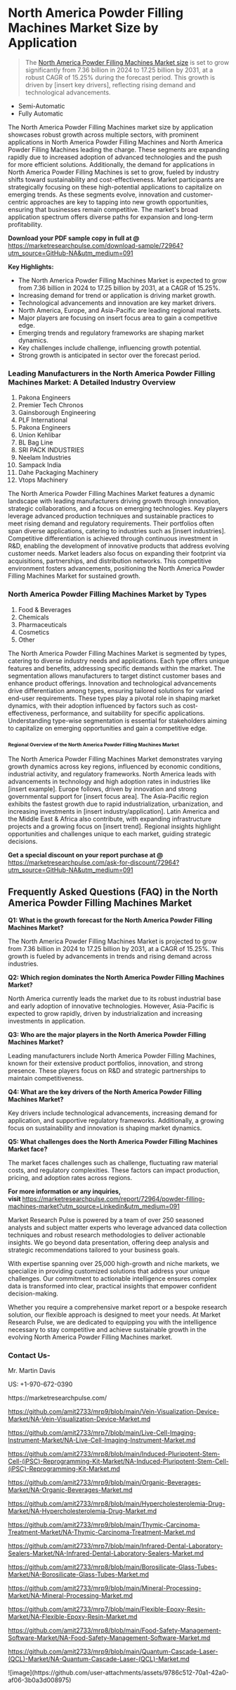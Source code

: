 <h1>North America Powder Filling Machines Market&nbsp;Size by Application</h1><blockquote><p>The <a href="https://marketresearchpulse.com/download-sample/72964?utm_source=GitHub-NA&amp;utm_medium=091">North America Powder Filling Machines Market size</a> is set to grow significantly from 7.36 billion in 2024 to 17.25 billion by 2031, at a robust CAGR of 15.25% during the forecast period. This growth is driven by [insert key drivers], reflecting rising demand and technological advancements.</p></blockquote><ul><li>Semi-Automatic<li> Fully Automatic</li></ul><p>The North America Powder Filling Machines market size by application showcases robust growth across multiple sectors, with prominent applications in North America Powder Filling Machines and North America Powder Filling Machines leading the charge. These segments are expanding rapidly due to increased adoption of advanced technologies and the push for more efficient solutions. Additionally, the demand for applications in North America Powder Filling Machines is set to grow, fueled by industry shifts toward sustainability and cost-effectiveness. Market participants are strategically focusing on these high-potential applications to capitalize on emerging trends. As these segments evolve, innovation and customer-centric approaches are key to tapping into new growth opportunities, ensuring that businesses remain competitive. The market's broad application spectrum offers diverse paths for expansion and long-term profitability.</p><p><strong>Download your PDF sample copy in full at @ </strong><a href="https://marketresearchpulse.com/download-sample/72964?utm_source=GitHub-NA&amp;utm_medium=091">https://marketresearchpulse.com/download-sample/72964?utm_source=GitHub-NA&amp;utm_medium=091</a></p><p><strong>Key Highlights: </strong></p><ul><li>The North America Powder Filling Machines Market is expected to grow from 7.36 billion in 2024 to 17.25 billion by 2031, at a CAGR of 15.25%.</li><li>Increasing demand for trend or application is driving market growth.</li><li>Technological advancements and innovation are key market drivers.</li><li>North America, Europe, and Asia-Pacific are leading regional markets.</li><li>Major players are focusing on insert focus area to gain a competitive edge.</li><li>Emerging trends and regulatory frameworks are shaping market dynamics.</li><li>Key challenges include challenge, influencing growth potential.</li><li>Strong growth is anticipated in sector over the forecast period.</li></ul><h3>Leading Manufacturers in the North America Powder Filling Machines Market: A Detailed Industry Overview</h3><ol><li>Pakona Engineers</li><li>Premier Tech Chronos</li><li>Gainsborough Engineering</li><li>PLF International</li><li>Pakona Engineers</li><li>Union Kehlibar</li><li>BL Bag Line</li><li>SRI PACK INDUSTRIES</li><li>Neelam Industries</li><li>Sampack India</li><li>Dahe Packaging Machinery</li><li>Vtops Machinery</li></ol><div class="flex max-w-full flex-col flex-grow"><div class="min-h-8 text-message flex w-full flex-col items-end gap-2 whitespace-normal break-words [.text-message+&amp;]:mt-5" dir="auto" data-message-author-role="assistant" data-message-id="fd8432e4-4910-450d-b182-61b7bfb0a01f" data-message-model-slug="gpt-4o"><div class="flex w-full flex-col gap-1 empty:hidden first:pt-[3px]"><div class="markdown prose w-full break-words dark:prose-invert light"><p>The North America Powder Filling Machines Market features a dynamic landscape with leading manufacturers driving growth through innovation, strategic collaborations, and a focus on emerging technologies. Key players leverage advanced production techniques and sustainable practices to meet rising demand and regulatory requirements. Their portfolios often span diverse applications, catering to industries such as [insert industries]. Competitive differentiation is achieved through continuous investment in R&amp;D, enabling the development of innovative products that address evolving customer needs. Market leaders also focus on expanding their footprint via acquisitions, partnerships, and distribution networks. This competitive environment fosters advancements, positioning the North America Powder Filling Machines Market for sustained growth.</p></div></div></div></div><h3>North America Powder Filling Machines Market by Types</h3><ol><li>Food & Beverages<li> Chemicals<li> Pharmaceuticals<li> Cosmetics<li> Other</li></ol><div class="flex max-w-full flex-col flex-grow"><div class="min-h-8 text-message flex w-full flex-col items-end gap-2 whitespace-normal break-words [.text-message+&amp;]:mt-5" dir="auto" data-message-author-role="assistant" data-message-id="084470be-0bb7-4664-bddf-5156b4f41249" data-message-model-slug="gpt-4o-mini"><div class="flex w-full flex-col gap-1 empty:hidden first:pt-[3px]"><div class="markdown prose w-full break-words dark:prose-invert light"><p>The North America Powder Filling Machines Market is segmented by types, catering to diverse industry needs and applications. Each type offers unique features and benefits, addressing specific demands within the market. The segmentation allows manufacturers to target distinct customer bases and enhance product offerings. Innovation and technological advancements drive differentiation among types, ensuring tailored solutions for varied end-user requirements. These types play a pivotal role in shaping market dynamics, with their adoption influenced by factors such as cost-effectiveness, performance, and suitability for specific applications. Understanding type-wise segmentation is essential for stakeholders aiming to capitalize on emerging opportunities and gain a competitive edge.</p></div></div></div></div><h3><span style="font-size: 11px;">Regional Overview of the North America Powder Filling Machines Market</span></h3><div class="flex max-w-full flex-col flex-grow"><div class="min-h-8 text-message flex w-full flex-col items-end gap-2 whitespace-normal break-words [.text-message+&amp;]:mt-5" dir="auto" data-message-author-role="assistant" data-message-id="e9038762-ce64-4e30-91c9-9bd413514231" data-message-model-slug="gpt-4o-mini"><div class="flex w-full flex-col gap-1 empty:hidden first:pt-[3px]"><div class="markdown prose w-full break-words dark:prose-invert light"><p>The North America Powder Filling Machines Market demonstrates varying growth dynamics across key regions, influenced by economic conditions, industrial activity, and regulatory frameworks. North America leads with advancements in technology and high adoption rates in industries like [insert example]. Europe follows, driven by innovation and strong governmental support for [insert focus area]. The Asia-Pacific region exhibits the fastest growth due to rapid industrialization, urbanization, and increasing investments in [insert industry/application]. Latin America and the Middle East &amp; Africa also contribute, with expanding infrastructure projects and a growing focus on [insert trend]. Regional insights highlight opportunities and challenges unique to each market, guiding strategic decisions.</p></div></div></div></div><p><strong>Get a special discount on your report purchase at @ </strong><a href="https://marketresearchpulse.com/ask-for-discount/72964?utm_source=GitHub-NA&amp;utm_medium=091">https://marketresearchpulse.com/ask-for-discount/72964?utm_source=GitHub-NA&amp;utm_medium=091</a></p><h2>Frequently Asked Questions (FAQ) in the North America Powder Filling Machines Market</h2><p><strong>Q1: What is the growth forecast for the North America Powder Filling Machines Market?</strong></p><p>The North America Powder Filling Machines Market is projected to grow from 7.36 billion in 2024 to 17.25 billion by 2031, at a CAGR of 15.25%. This growth is fueled by advancements in trends and rising demand across industries.</p><p><strong>Q2: Which region dominates the North America Powder Filling Machines Market?</strong></p><p>North America currently leads the market due to its robust industrial base and early adoption of innovative technologies. However, Asia-Pacific is expected to grow rapidly, driven by industrialization and increasing investments in application.</p><p><strong>Q3: Who are the major players in the North America Powder Filling Machines Market?</strong></p><p>Leading manufacturers include North America Powder Filling Machines, known for their extensive product portfolios, innovation, and strong presence. These players focus on R&amp;D and strategic partnerships to maintain competitiveness.</p><p><strong>Q4: What are the key drivers of the North America Powder Filling Machines Market?</strong></p><p>Key drivers include technological advancements, increasing demand for application, and supportive regulatory frameworks. Additionally, a growing focus on sustainability and innovation is shaping market dynamics.</p><p><strong>Q5: What challenges does the North America Powder Filling Machines Market face?</strong></p><p>The market faces challenges such as challenge, fluctuating raw material costs, and regulatory complexities. These factors can impact production, pricing, and adoption rates across regions.</p><p><strong>For more information or any inquiries, visit&nbsp;</strong><a href="https://marketresearchpulse.com/report/72964/powder-filling-machines-market?utm_source=Linkedin&utm_medium=091">https://marketresearchpulse.com/report/72964/powder-filling-machines-market?utm_source=Linkedin&utm_medium=091</a></p><p>Market Research Pulse is powered by a team of over 250 seasoned analysts and subject matter experts who leverage advanced data collection techniques and robust research methodologies to deliver actionable insights. We go beyond data presentation, offering deep analysis and strategic recommendations tailored to your business goals.</p><p>With expertise spanning over 25,000 high-growth and niche markets, we specialize in providing customized solutions that address your unique challenges. Our commitment to actionable intelligence ensures complex data is transformed into clear, practical insights that empower confident decision-making.</p><p>Whether you require a comprehensive market report or a bespoke research solution, our flexible approach is designed to meet your needs. At Market Research Pulse, we are dedicated to equipping you with the intelligence necessary to stay competitive and achieve sustainable growth in the evolving North America Powder Filling Machines market.</p><h3><strong>Contact Us-</strong></h3><p>Mr. Martin Davis</p><p>US: +1-970-672-0390</p><p>https://marketresearchpulse.com/</p><p><a href="https://github.com/amit2733/mrp9/blob/main/Vein-Visualization-Device-Market/NA-Vein-Visualization-Device-Market.md">https://github.com/amit2733/mrp9/blob/main/Vein-Visualization-Device-Market/NA-Vein-Visualization-Device-Market.md</a></p><p><a href="https://github.com/amit2733/mrp7/blob/main/Live-Cell-Imaging-Instrument-Market/NA-Live-Cell-Imaging-Instrument-Market.md">https://github.com/amit2733/mrp7/blob/main/Live-Cell-Imaging-Instrument-Market/NA-Live-Cell-Imaging-Instrument-Market.md</a></p><p><a href="https://github.com/amit2733/mrp8/blob/main/Induced-Pluripotent-Stem-Cell-(iPSC)-Reprogramming-Kit-Market/NA-Induced-Pluripotent-Stem-Cell-(iPSC)-Reprogramming-Kit-Market.md">https://github.com/amit2733/mrp8/blob/main/Induced-Pluripotent-Stem-Cell-(iPSC)-Reprogramming-Kit-Market/NA-Induced-Pluripotent-Stem-Cell-(iPSC)-Reprogramming-Kit-Market.md</a></p><p><a href="https://github.com/amit2733/mrp9/blob/main/Organic-Beverages-Market/NA-Organic-Beverages-Market.md">https://github.com/amit2733/mrp9/blob/main/Organic-Beverages-Market/NA-Organic-Beverages-Market.md</a></p><p><a href="https://github.com/amit2733/mrp8/blob/main/Hypercholesterolemia-Drug-Market/NA-Hypercholesterolemia-Drug-Market.md">https://github.com/amit2733/mrp8/blob/main/Hypercholesterolemia-Drug-Market/NA-Hypercholesterolemia-Drug-Market.md</a></p><p><a href="https://github.com/amit2733/mrp9/blob/main/Thymic-Carcinoma-Treatment-Market/NA-Thymic-Carcinoma-Treatment-Market.md">https://github.com/amit2733/mrp9/blob/main/Thymic-Carcinoma-Treatment-Market/NA-Thymic-Carcinoma-Treatment-Market.md</a></p><p><a href="https://github.com/amit2733/mrp7/blob/main/Infrared-Dental-Laboratory-Sealers-Market/NA-Infrared-Dental-Laboratory-Sealers-Market.md">https://github.com/amit2733/mrp7/blob/main/Infrared-Dental-Laboratory-Sealers-Market/NA-Infrared-Dental-Laboratory-Sealers-Market.md</a></p><p><a href="https://github.com/amit2733/mrp8/blob/main/Borosilicate-Glass-Tubes-Market/NA-Borosilicate-Glass-Tubes-Market.md">https://github.com/amit2733/mrp8/blob/main/Borosilicate-Glass-Tubes-Market/NA-Borosilicate-Glass-Tubes-Market.md</a></p><p><a href="https://github.com/amit2733/mrp9/blob/main/Mineral-Processing-Market/NA-Mineral-Processing-Market.md">https://github.com/amit2733/mrp9/blob/main/Mineral-Processing-Market/NA-Mineral-Processing-Market.md</a></p><p><a href="https://github.com/amit2733/mrp7/blob/main/Flexible-Epoxy-Resin-Market/NA-Flexible-Epoxy-Resin-Market.md">https://github.com/amit2733/mrp7/blob/main/Flexible-Epoxy-Resin-Market/NA-Flexible-Epoxy-Resin-Market.md</a></p><p><a href="https://github.com/amit2733/mrp8/blob/main/Food-Safety-Management-Software-Market/NA-Food-Safety-Management-Software-Market.md">https://github.com/amit2733/mrp8/blob/main/Food-Safety-Management-Software-Market/NA-Food-Safety-Management-Software-Market.md</a></p><p><a href="https://github.com/amit2733/mrp9/blob/main/Quantum-Cascade-Laser-(QCL)-Market/NA-Quantum-Cascade-Laser-(QCL)-Market.md">https://github.com/amit2733/mrp9/blob/main/Quantum-Cascade-Laser-(QCL)-Market/NA-Quantum-Cascade-Laser-(QCL)-Market.md</a></p>
![image](https://github.com/user-attachments/assets/9786c512-70a1-42a0-af06-3b0a3d008975)
